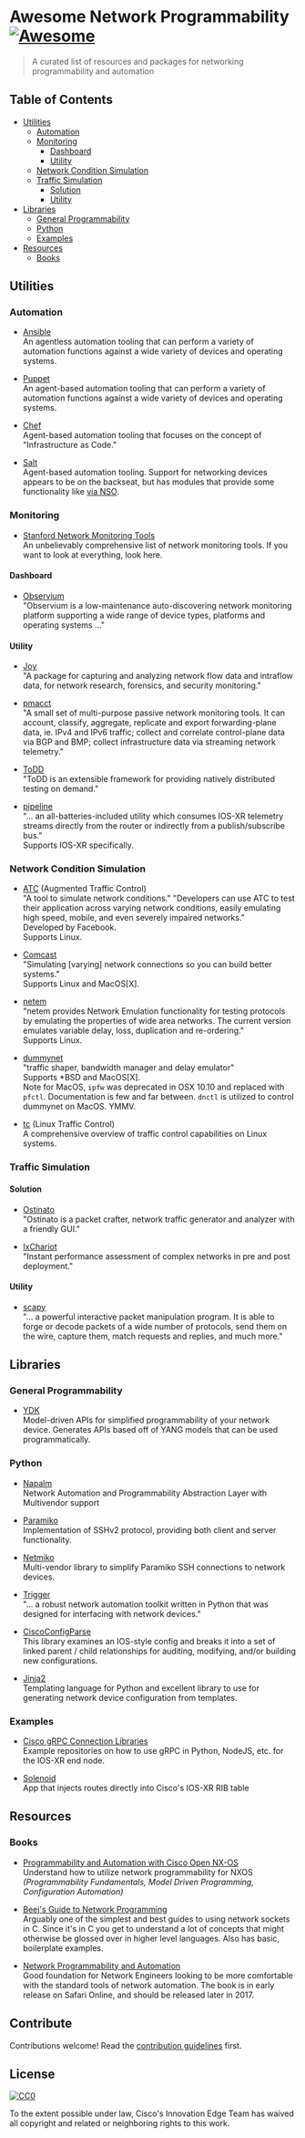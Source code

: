 # Awesome Network Programmability [![Awesome](https://cdn.rawgit.com/sindresorhus/awesome/d7305f38d29fed78fa85652e3a63e154dd8e8829/media/badge.svg)](https://github.com/sindresorhus/awesome)

> A curated list of resources and packages for networking programmability and automation


## Table of Contents

- [Utilities](#utilities)
  - [Automation](#automation)
  - [Monitoring](#monitoring)
    - [Dashboard](#dashboard)
    - [Utility](#utility)
  - [Network Condition Simulation](#network-condition-simulation)
  - [Traffic Simulation](#traffic-simulation)
    - [Solution](#solution)
    - [Utility](#utility-1)
- [Libraries](#libraries)
  - [General Programmability](#general-programmability)
  - [Python](#python)
  - [Examples](#examples)
- [Resources](#resources)
  - [Books](#books)

## Utilities

### Automation
- [Ansible](https://docs.ansible.com)  
An agentless automation tooling that can perform a variety of automation functions against a wide variety of devices and operating systems.

- [Puppet](https://docs.puppet.com)  
An agent-based automation tooling that can perform a variety of automation functions against a wide variety of devices and operating systems.

- [Chef](https://docs.chef.io/chef_overview.html)  
Agent-based automation tooling that focuses on the concept of "Infrastructure as Code."

- [Salt](https://docs.saltstack.com/en/latest/)  
Agent-based automation tooling. Support for networking devices appears to be on the backseat, but has modules that provide some functionality like [via NSO](https://docs.saltstack.com/en/latest/ref/proxy/all/salt.proxy.cisconso.html).

### Monitoring

- [Stanford Network Monitoring Tools](https://www.slac.stanford.edu/xorg/nmtf/nmtf-tools.html)  
An unbelievably comprehensive list of network monitoring tools. If you want to look at everything, look here.

#### Dashboard
- [Observium](http://www.observium.org)  
"Observium is a low-maintenance auto-discovering network monitoring platform supporting a wide range of device types, platforms and operating systems ..."

#### Utility
- [Joy](https://github.com/cisco/joy)  
"A package for capturing and analyzing network flow data and intraflow data, for network research, forensics, and security monitoring."

- [pmacct](http://www.pmacct.net)  
"A small set of multi-purpose passive network monitoring tools. It can account, classify, aggregate, replicate and export forwarding-plane data, ie. IPv4 and IPv6 traffic; collect and correlate control-plane data via BGP and BMP; collect infrastructure data via streaming network telemetry."

- [ToDD](https://github.com/toddproject/todd)  
"ToDD is an extensible framework for providing natively distributed testing on demand."

- [pipeline](https://github.com/cisco/bigmuddy-network-telemetry-pipeline)  
"... an all-batteries-included utility which consumes IOS-XR telemetry streams directly from the router or indirectly from a publish/subscribe bus."  
Supports IOS-XR specifically.

### Network Condition Simulation

- [ATC](http://facebook.github.io/augmented-traffic-control/) (Augmented Traffic Control)  
"A tool to simulate network conditions." "Developers can use ATC to test their application across varying network conditions, easily emulating high speed, mobile, and even severely impaired networks."  
Developed by Facebook.  
Supports Linux.

- [Comcast](https://github.com/tylertreat/Comcast)  
"Simulating [varying] network connections so you can build better systems."  
Supports Linux and MacOS[X].

- [netem](https://wiki.linuxfoundation.org/networking/netem)  
"netem provides Network Emulation functionality for testing protocols by emulating the properties of wide area networks. The current version emulates variable delay, loss, duplication and re-ordering."  
Supports Linux.

- [dummynet](http://info.iet.unipi.it/~luigi/dummynet/)  
"traffic shaper, bandwidth manager and delay emulator"  
Supports \*BSD and MacOS[X].  
Note for MacOS, ```ipfw``` was deprecated in OSX 10.10 and replaced with ```pfctl```. Documentation is few and far between. ```dnctl``` is utilized to control dummynet on MacOS. YMMV.

- [tc](http://tldp.org/HOWTO/Traffic-Control-HOWTO/intro.html) (Linux Traffic Control)  
A comprehensive overview of traffic control capabilities on Linux systems.

### Traffic Simulation

#### Solution

- [Ostinato](http://ostinato.org/)  
"Ostinato is a packet crafter, network traffic generator and analyzer with a friendly GUI."

- [IxChariot](https://www.ixiacom.com/products/ixchariot)  
"Instant performance assessment of complex networks in pre and post deployment."

#### Utility

- [scapy](http://secdev.org/projects/scapy/)  
"... a powerful interactive packet manipulation program. It is able to forge or decode packets of a wide number of protocols, send them on the wire, capture them, match requests and replies, and much more."

## Libraries

### General Programmability

- [YDK](https://developer.cisco.com/site/ydk/)  
Model-driven APIs for simplified programmability of your network device. Generates APIs based off of YANG models that can be used programmatically.

### Python

- [Napalm](https://github.com/napalm-automation/napalm)  
Network Automation and Programmability Abstraction Layer with Multivendor support

- [Paramiko](http://www.paramiko.org/)  
Implementation of SSHv2 protocol, providing both client and server functionality.

- [Netmiko](https://github.com/ktbyers/netmiko)  
Multi-vendor library to simplify Paramiko SSH connections to network devices.

- [Trigger](https://github.com/trigger/trigger)  
"... a robust network automation toolkit written in Python that was designed for interfacing with network devices."

- [CiscoConfigParse](http://www.pennington.net/py/ciscoconfparse/)  
This library examines an IOS-style config and breaks it into a set of linked parent / child relationships for auditing, modifying, and/or building new configurations.

- [Jinja2](http://jinja.pocoo.org/docs/2.9/)  
Templating language for Python and excellent library to use for generating network device configuration from templates.

### Examples
- [Cisco gRPC Connection Libraries](https://github.com/cisco-grpc-connection-libs)  
Example repositories on how to use gRPC in Python, NodeJS, etc. for the IOS-XR end node.

- [Solenoid](https://github.com/ios-xr/Solenoid)  
App that injects routes directly into Cisco's IOS-XR RIB table

## Resources

### Books
- [Programmability and Automation with Cisco Open NX-OS](http://www.cisco.com/c/dam/en/us/td/docs/switches/datacenter/nexus9000/sw/open_nxos/programmability/guide/Programmability_Open_NX-OS.pdf)  
Understand how to utilize network programmability for NXOS *(Programmability Fundamentals, Model Driven Programming, Configuration Automation)*

- [Beej's Guide to Network Programming](http://beej.us/guide/bgnet/)  
Arguably one of the simplest and best guides to using network sockets in C. Since it's in C you get to understand a lot of concepts that might otherwise be glossed over in higher level languages. Also has basic, boilerplate examples.

- [Network Programmability and Automation](http://shop.oreilly.com/product/0636920042082.do)   
Good foundation for Network Engineers looking to be more comfortable with the standard tools of network automation. The book is in early release on Safari Online, and should be released later in 2017.

## Contribute

Contributions welcome! Read the [contribution guidelines](contributing.md) first.


## License

[![CC0](http://mirrors.creativecommons.org/presskit/buttons/88x31/svg/cc-zero.svg)](http://creativecommons.org/publicdomain/zero/1.0)

To the extent possible under law, Cisco's Innovation Edge Team has waived all copyright and
related or neighboring rights to this work.
